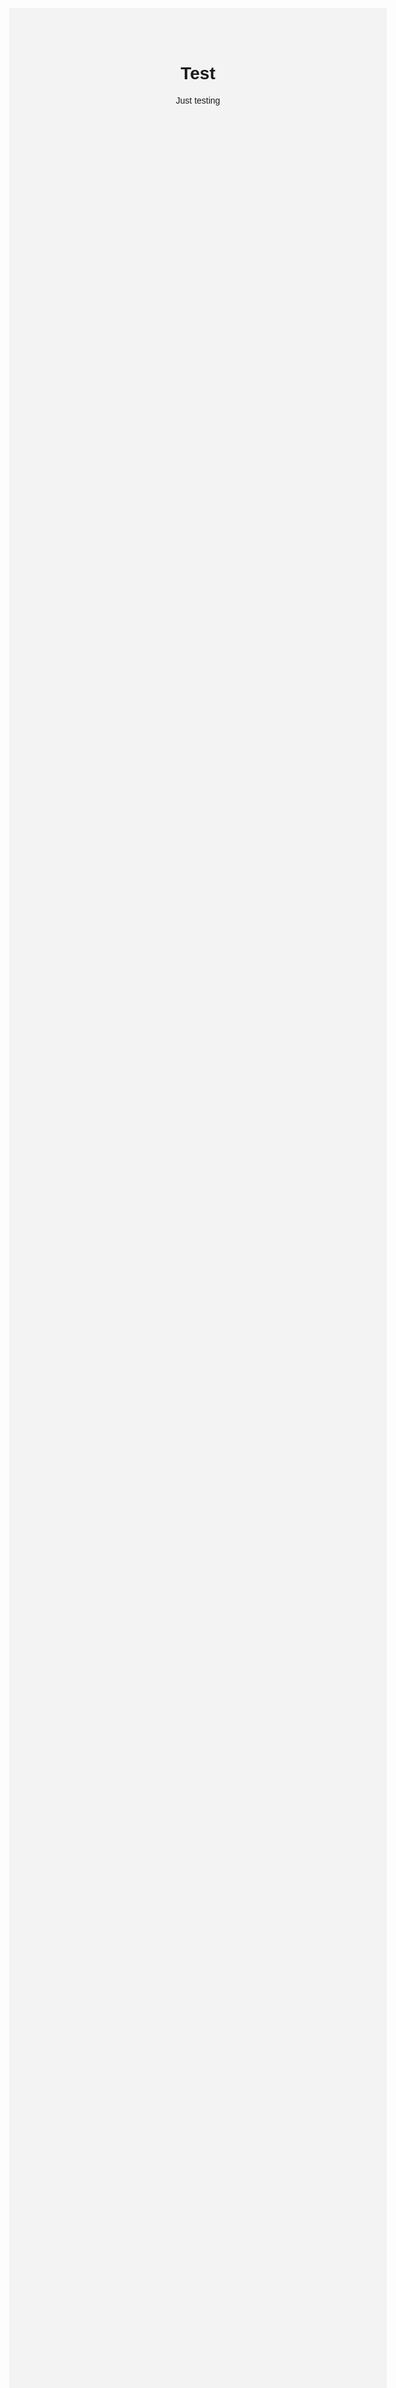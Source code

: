 # Test
Just testing 
<!DOCTYPE html>
<html lang="en">
<head>
    <meta charset="UTF-8">
    <meta name="viewport" content="width=device-width, initial-scale=1.0">
    <title>The World is Yours</title>
    <style>
        body {
            font-family: Arial, sans-serif;
            text-align: center;
            margin-top: 20%;
            overflow: hidden; /* Hides overflow text if it moves off the screen */
            background-color: #f3f3f3;
        }

        h1 {
            font-size: 50px;
            color: #4CAF50;
            animation: moveWords 5s infinite alternate;
        }

        @keyframes moveWords {
            0% {
                transform: translateX(100%); /* Start from the right */
            }
            50% {
                transform: translateX(-100%); /* Move to the left */
            }
            50% {
                transform: translateX(100%); /* Return to the right */
            }
        }
    </style>
</head>
<body>
    <h1>The World is Yours</h1>
</body>
</html>

